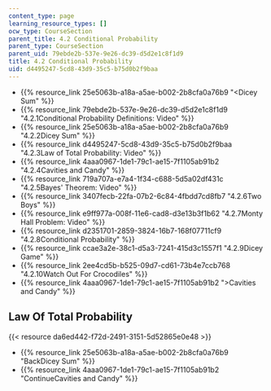```yaml
---
content_type: page
learning_resource_types: []
ocw_type: CourseSection
parent_title: 4.2 Conditional Probability
parent_type: CourseSection
parent_uid: 79ebde2b-537e-9e26-dc39-d5d2e1c8f1d9
title: 4.2 Conditional Probability
uid: d4495247-5cd8-43d9-35c5-b75d0b2f9baa
---
```


*   {{% resource_link 25e5063b-a18a-a5ae-b002-2b8cfa0a76b9 "\<Dicey Sum" %}}
*   {{% resource_link 79ebde2b-537e-9e26-dc39-d5d2e1c8f1d9 "4.2.1Conditional Probability Definitions: Video" %}}
*   {{% resource_link 25e5063b-a18a-a5ae-b002-2b8cfa0a76b9 "4.2.2Dicey Sum" %}}
*   {{% resource_link d4495247-5cd8-43d9-35c5-b75d0b2f9baa "4.2.3Law of Total Probability: Video" %}}
*   {{% resource_link 4aaa0967-1de1-79c1-ae15-7f1105ab91b2 "4.2.4Cavities and Candy" %}}
*   {{% resource_link 719a707a-e7a4-1f34-c688-5d5a02df431c "4.2.5Bayes' Theorem: Video" %}}
*   {{% resource_link 3407fecb-22fa-07b2-6c84-4fbdd7cd8fb7 "4.2.6Two Boys" %}}
*   {{% resource_link e9ff977a-008f-11e6-cad8-d3e13b3f1b62 "4.2.7Monty Hall Problem: Video" %}}
*   {{% resource_link d2351701-2859-3824-16b7-168f07711cf9 "4.2.8Conditional Probability" %}}
*   {{% resource_link ccae3a2e-38c1-d5a3-7241-415d3c1557f1 "4.2.9Dicey Game" %}}
*   {{% resource_link 2ee4cd5b-b525-09d7-cd61-73b4e7ccb768 "4.2.10Watch Out For Crocodiles" %}}
*   {{% resource_link 4aaa0967-1de1-79c1-ae15-7f1105ab91b2 "\>Cavities and Candy" %}}

Law Of Total Probability
------------------------

{{< resource da6ed442-f72d-2491-3151-5d52865e0e48 >}}

*   {{% resource_link 25e5063b-a18a-a5ae-b002-2b8cfa0a76b9 "BackDicey Sum" %}}
*   {{% resource_link 4aaa0967-1de1-79c1-ae15-7f1105ab91b2 "ContinueCavities and Candy" %}}